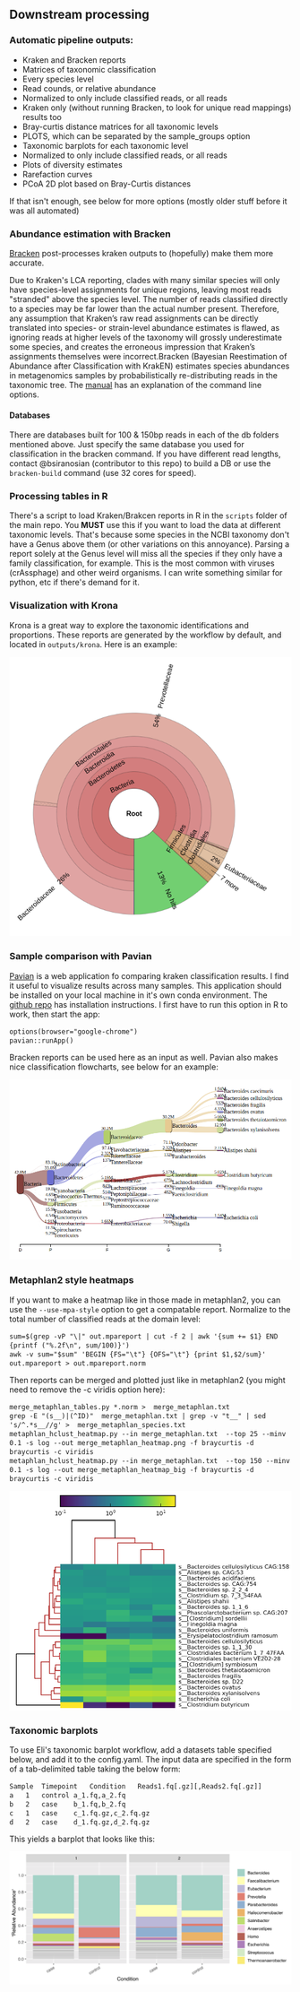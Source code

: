## Downstream processing

### Automatic pipeline outputs: 

- Kraken and Bracken reports
- Matrices of taxonomic classification
 - Every species level
 - Read counds, or relative abundance
 - Normalized to only include classified reads, or all reads
 - Kraken only (without running Bracken, to look for unique read mappings) results too
- Bray-curtis distance matrices for all taxonomic levels
- PLOTS, which can be separated by the sample_groups option
 - Taxonomic barplots for each taxonomic level
  - Normalized to only include classified reads, or all reads
 - Plots of diversity estimates 
 - Rarefaction curves
 - PCoA 2D plot based on Bray-Curtis distances 

If that isn't enough, see below for more options (mostly older stuff before it was all automated)



### Abundance estimation with Bracken
[Bracken](https://peerj.com/articles/cs-104/) post-processes kraken outputs to (hopefully) make them more accurate.  

Due to Kraken's LCA reporting, clades with many similar species will only have species-level assignments for unique regions, leaving most reads "stranded" above the species level. The number of reads classified directly to a species may be far lower than the actual number present. Therefore, any assumption that Kraken’s raw read assignments can be directly translated into species- or strain-level abundance estimates is flawed, as ignoring reads at higher levels of the taxonomy will grossly underestimate some species, and creates the erroneous impression that Kraken’s assignments themselves were incorrect.Bracken (Bayesian Reestimation of Abundance after Classification with KrakEN) estimates species abundances in metagenomics samples by probabilistically re-distributing reads in the taxonomic tree. 
The [manual](https://ccb.jhu.edu/software/bracken/index.shtml?t=manual) has an explanation of the command line options.

#### Databases
There are databases built for 100 & 150bp reads in each of the db folders mentioned above. Just specify the same database you used for classification in the bracken command. If you have different read lengths, contact @bsiranosian (contributor to this repo) to build a DB or use the `bracken-build` command (use 32 cores for speed).

### Processing tables in R 
There's a script to load Kraken/Brakcen reports in R in the `scripts` folder of the main repo. You **MUST** use this if you want to load the data at different taxonomic levels. That's because some species in the NCBI taxonomy don't have a Genus above them (or other variations on this annoyance). Parsing a report solely at the Genus level will miss all the species if they only have a family classification, for example. This is the most common with viruses (crAssphage) and other weird organisms. I can write something similar for python, etc if there's demand for it. 

### Visualization with Krona
Krona is a great way to explore the taxonomic identifications and proportions. These reports are generated by the workflow by default, and located in `outputs/krona`.  Here is an example:

![Krona_classification](../images/krona_classification.png "Using Krona is a great way to explore classification at many levels.")

### Sample comparison with Pavian
[Pavian](http://ccb.jhu.edu/software/pavian/) is a web application fo comparing kraken classification results. I find it useful to visualize results across many samples. This application should be installed on your local machine in it's own conda environment. The [github repo](https://github.com/fbreitwieser/pavian) has installation instructions. I first have to run this option in R to work, then start the app: 
```
options(browser="google-chrome")
pavian::runApp()
```
Bracken reports can be used here as an input as well. Pavian also makes nice classification flowcharts, see below for an example:

![Pavian_classification](../images/pavian_classification_flow.png "Using pavian can make nice classification flowcharts")

### Metaphlan2 style heatmaps
If you want to make a heatmap like in those made in metaphlan2, you can use the `--use-mpa-style` option to get a compatable report. Normalize to the total number of classified reads at the domain level:
```
sum=$(grep -vP "\|" out.mpareport | cut -f 2 | awk '{sum += $1} END {printf ("%.2f\n", sum/100)}')
awk -v sum="$sum" 'BEGIN {FS="\t"} {OFS="\t"} {print $1,$2/sum}' out.mpareport > out.mpareport.norm

```
Then reports can be merged and plotted just like in metaphlan2 (you might need to remove the -c viridis option here):
```
merge_metaphlan_tables.py *.norm >  merge_metaphlan.txt
grep -E "(s__)|(^ID)"  merge_metaphlan.txt | grep -v "t__" | sed 's/^.*s__//g' >  merge_metaphlan_species.txt
metaphlan_hclust_heatmap.py --in merge_metaphlan.txt  --top 25 --minv 0.1 -s log --out merge_metaphlan_heatmap.png -f braycurtis -d braycurtis -c viridis 
metaphlan_hclust_heatmap.py --in merge_metaphlan.txt  --top 150 --minv 0.1 -s log --out merge_metaphlan_heatmap_big -f braycurtis -d braycurtis -c viridis
```
![metaphlan2_heatmap](../images/metaphlan2_heatmap.png "Using metaphlan2-style heatmaps from Kraken2 data.")

### Taxonomic barplots
To use Eli's taxonomic barplot workflow, add a datasets table specified below, and add it to the config.yaml. The input data are specified in the form of a tab-delimited table taking the below form:
```
Sample  Timepoint   Condition   Reads1.fq[.gz][,Reads2.fq[.gz]]
a   1   control a_1.fq,a_2.fq
b   2   case    b_1.fq,b_2.fq
c   1   case    c_1.fq.gz,c_2.fq.gz
d   2   case    d_1.fq.gz,d_2.fq.gz
```

This yields a barplot that looks like this:

![example barplot](../images/taxonomic_composition.png "barplot!")
